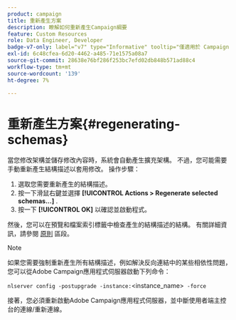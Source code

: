 ```yaml
---
product: campaign
title: 重新產生方案
description: 瞭解如何重新產生Campaign綱要
feature: Custom Resources
role: Data Engineer, Developer
badge-v7-only: label="v7" type="Informative" tooltip="僅適用於 Campaign Classic v7"
exl-id: 6c48cfea-6d20-4462-a485-71e1575a08a7
source-git-commit: 28638e76bf286f253bc7efd02db848b571ad88c4
workflow-type: tm+mt
source-wordcount: '139'
ht-degree: 7%

---
```


# 重新產生方案{#regenerating-schemas}

當您修改架構並儲存修改內容時，系統會自動產生擴充架構。 不過，您可能需要手動重新產生結構描述以套用修改。 操作步驟：

1. 選取您需要重新產生的結構描述。
1. 按一下滑鼠右鍵並選擇 **[!UICONTROL Actions > Regenerate selected schemas...]** .
1. 按一下 **[!UICONTROL OK]** 以確認並啟動程式。

然後，您可以在預覽和檔案索引標籤中檢查產生的結構描述的結構。 有關詳細資訊，請參閱 [原則](../../configuration/using/data-schemas.md#principles) 區段。

>[!NOTE]
>
>如果您需要強制重新產生所有結構描述，例如解決反向連結中的某些相依性問題，您可以從Adobe Campaign應用程式伺服器啟動下列命令：
>
> `nlserver config -postupgrade -instance:`&lt;instance_name>` -force`
>
>接著，您必須重新啟動Adobe Campaign應用程式伺服器，並中斷使用者端主控台的連線/重新連線。
